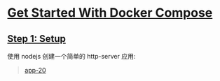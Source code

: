 # [Get Started With Docker Compose](https://docs.docker.com/compose/gettingstarted/)

## [Step 1: Setup](https://docs.docker.com/compose/gettingstarted/#step-1-setup)

使用 nodejs 创建一个简单的 http-server 应用:

> [app-20](./app-20)
